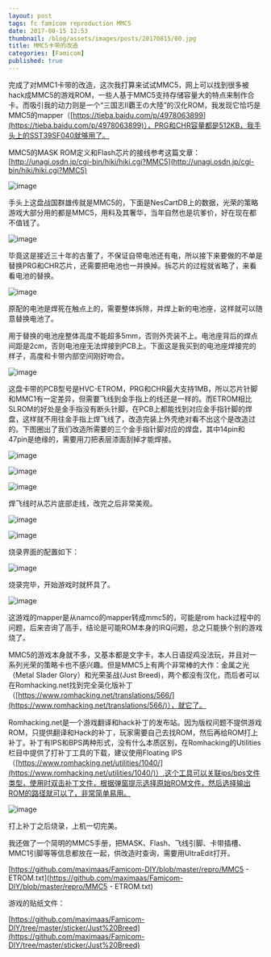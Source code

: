 ```yaml
---
layout: post
tags: fc famicom reproduction MMC5
date: 2017-08-15 12:53
thumbnail: /blog/assets/images/posts/20170815/00.jpg
title: MMC5卡带的改造
categories: [Famicom]
published: true
---
```


完成了对MMC1卡带的改造，这次我打算来试试MMC5，网上可以找到很多被hack成MMC5的游戏ROM，一些人基于MMC5支持存储容量大的特点来制作合卡。而吸引我的动力则是一个“三国志II覇王の大陸”的汉化ROM，我发现它恰巧是MMC5的mapper（[https://tieba.baidu.com/p/4978063899](https://tieba.baidu.com/p/4978063899)），PRG和CHR容量都是512KB，我手头上的SST39SF040就够用了。

<!--more-->

MMC5的MASK ROM定义和Flash芯片的接线参考这篇文章：[http://unagi.osdn.jp/cgi-bin/hiki/hiki.cgi?MMC5](http://unagi.osdn.jp/cgi-bin/hiki/hiki.cgi?MMC5)

![image](/blog/assets/images/posts/20170815/01.jpg)

手头上这盘战国群雄传就是MMC5的，下面是NesCartDB上的数据，光荣的策略游戏大部分用的都是MMC5，用料及其奢华，当年自然也是坑爹价，好在现在都不值钱了。

![image](/blog/assets/images/posts/20170815/02.jpg)

毕竟这是接近三十年的古董了，不保证自带电池还有电，所以接下来要做的不单是替换PRG和CHR芯片，还需要把电池也一并换掉。拆芯片的过程就省略了，来看看电池的替换。

![image](/blog/assets/images/posts/20170815/03.jpg)

原配的电池是焊死在触点上的，需要整体拆除，并焊上新的电池座，这样就可以随意替换电池了。

用于替换的电池座整体高度不能超多5mm，否则外壳装不上。电池座背后的焊点间距是2cm，否则电池座无法焊接到PCB上。下面这是我买到的电池座焊接完的样子，高度和卡带内部空间刚好吻合。

![image](/blog/assets/images/posts/20170815/04.jpg)

这盘卡带的PCB型号是HVC-ETROM，PRG和CHR最大支持1MB，所以芯片针脚和MMC1有一定差异，但需要飞线到金手指上的线还是一样的。而ETROM相比SLROM的好处是金手指没有断头针脚，在PCB上都能找到对应金手指针脚的焊盘，这样就不用往金手指上焊飞线了，改造完装上外壳绝对看不出这个是改造过的。下图圈出了我们改造所需要的三个金手指针脚对应的焊盘，其中14pin和47pin是绝缘的，需要用刀把表层漆面刮掉才能焊接。

![image](/blog/assets/images/posts/20170815/05.jpg)

![image](/blog/assets/images/posts/20170815/06.jpg)

![image](/blog/assets/images/posts/20170815/07.jpg)

焊飞线时从芯片底部走线，改完之后非常美观。

![image](/blog/assets/images/posts/20170815/08.jpg)

![image](/blog/assets/images/posts/20170815/09.jpg)

烧录界面的配置如下：

![image](/blog/assets/images/posts/20170815/10.png)

烧录完毕，开始游戏时就杯具了。

![image](/blog/assets/images/posts/20170815/11.jpg)

这游戏的mapper是从namco的mapper转成mmc5的，可能是rom hack过程中的问题，后来咨询了高手，结论是可能ROM本身的IRQ问题，总之只能换个别的游戏烧了。

MMC5的游戏本身就不多，又基本都是文字卡，本人日语捉鸡没法玩，并且对一系列光荣的策略卡也不感兴趣。但是MMC5上有两个非常棒的大作：金属之光（Metal Slader Glory）和光荣圣战(Just Breed)，两个都没有汉化，而后者可以在Romhacking.net找到完全英化版补丁（[https://www.romhacking.net/translations/566/](https://www.romhacking.net/translations/566/)），就它了。

Romhacking.net是一个游戏翻译和hack补丁的发布站。因为版权问题不提供游戏ROM，只提供翻译和Hack的补丁，玩家需要自己去找ROM，然后再给ROM打上补丁。补丁有IPS和BPS两种形式，没有什么本质区别，在Romhacking的Utilities栏目中提供了打补丁工具的下载，建议使用Floating IPS（[https://www.romhacking.net/utilities/1040/](https://www.romhacking.net/utilities/1040/)）,这个工具可以关联ips/bps文件类型，使用时双击补丁文件，根据弹窗提示选择原始ROM文件，然后选择输出ROM的路径就可以了，非常简单易用。

![image](/blog/assets/images/posts/20170815/12.jpg)

打上补丁之后烧录，上机一切完美。

我还做了一个简明的MMC5手册，把MASK、Flash、飞线引脚、卡带插槽、MMC1引脚等等信息都放在一起，供改造时查询，需要用UltraEdit打开。

[https://github.com/maximaas/Famicom-DIY/blob/master/repro/MMC5 - ETROM.txt](https://github.com/maximaas/Famicom-DIY/blob/master/repro/MMC5 - ETROM.txt)

游戏的贴纸文件：

[https://github.com/maximaas/Famicom-DIY/tree/master/sticker/Just%20Breed](https://github.com/maximaas/Famicom-DIY/tree/master/sticker/Just%20Breed)

